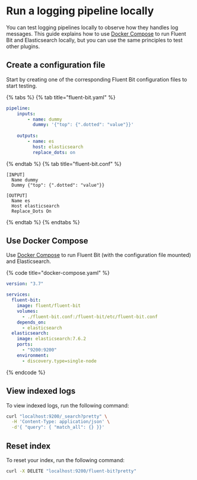 # Run a logging pipeline locally

You can test logging pipelines locally to observe how they handles log messages. This guide explains how to use [Docker Compose](https://docs.docker.com/compose/) to run Fluent Bit and Elasticsearch locally, but you can use the same principles to test other plugins.

## Create a configuration file

Start by creating one of the corresponding Fluent Bit configuration files to start testing.


{% tabs %}
{% tab title="fluent-bit.yaml" %}

```yaml
pipeline:
    inputs:
        - name: dummy
          dummy: '{"top": {".dotted": "value"}}'
          
    outputs:       
        - name: es
          host: elasticsearch
          replace_dots: on
```

{% endtab %}
{% tab title="fluent-bit.conf" %}

```text
[INPUT]
  Name dummy
  Dummy {"top": {".dotted": "value"}}

[OUTPUT]
  Name es
  Host elasticsearch
  Replace_Dots On
```

{% endtab %}
{% endtabs %}

## Use Docker Compose

Use [Docker Compose](https://docs.docker.com/compose/) to run Fluent Bit (with the configuration file mounted) and Elasticsearch.

{% code title="docker-compose.yaml" %}
```yaml
version: "3.7"

services:
  fluent-bit:
    image: fluent/fluent-bit
    volumes:
      - ./fluent-bit.conf:/fluent-bit/etc/fluent-bit.conf
    depends_on:
      - elasticsearch
  elasticsearch:
    image: elasticsearch:7.6.2
    ports:
      - "9200:9200"
    environment:
      - discovery.type=single-node
```
{% endcode %}

## View indexed logs

To view indexed logs, run the following command:

```bash
curl "localhost:9200/_search?pretty" \
  -H 'Content-Type: application/json' \
  -d'{ "query": { "match_all": {} }}'
```

## Reset index

To reset your index, run the following command:

```bash
curl -X DELETE "localhost:9200/fluent-bit?pretty"
```